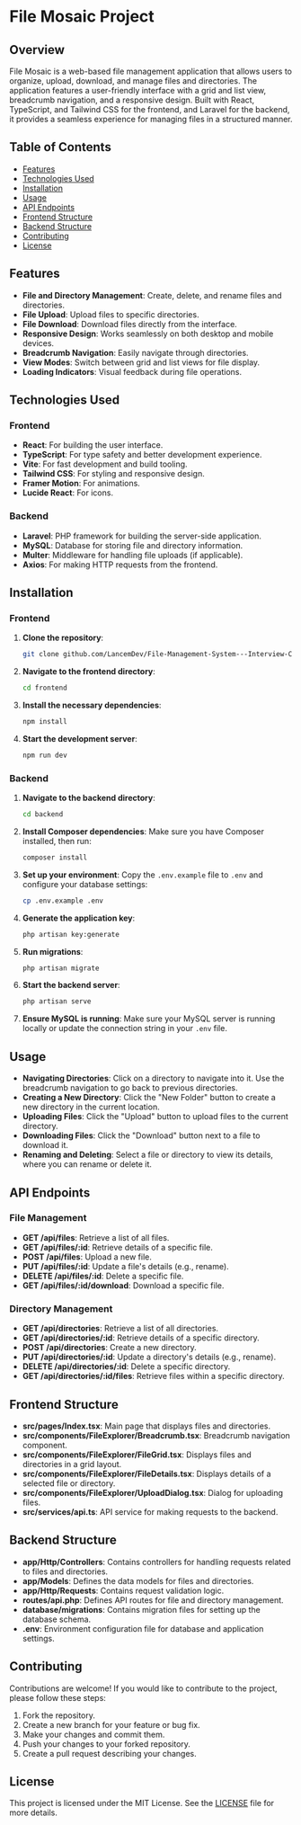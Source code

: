 # File Mosaic Project

## Overview

File Mosaic is a web-based file management application that allows users to organize, upload, download, and manage files and directories. The application features a user-friendly interface with a grid and list view, breadcrumb navigation, and a responsive design. Built with React, TypeScript, and Tailwind CSS for the frontend, and Laravel for the backend, it provides a seamless experience for managing files in a structured manner.

## Table of Contents

- [Features](#features)
- [Technologies Used](#technologies-used)
- [Installation](#installation)
- [Usage](#usage)
- [API Endpoints](#api-endpoints)
- [Frontend Structure](#frontend-structure)
- [Backend Structure](#backend-structure)
- [Contributing](#contributing)
- [License](#license)

## Features

- **File and Directory Management**: Create, delete, and rename files and directories.
- **File Upload**: Upload files to specific directories.
- **File Download**: Download files directly from the interface.
- **Responsive Design**: Works seamlessly on both desktop and mobile devices.
- **Breadcrumb Navigation**: Easily navigate through directories.
- **View Modes**: Switch between grid and list views for file display.
- **Loading Indicators**: Visual feedback during file operations.

## Technologies Used

### Frontend
- **React**: For building the user interface.
- **TypeScript**: For type safety and better development experience.
- **Vite**: For fast development and build tooling.
- **Tailwind CSS**: For styling and responsive design.
- **Framer Motion**: For animations.
- **Lucide React**: For icons.

### Backend
- **Laravel**: PHP framework for building the server-side application.
- **MySQL**: Database for storing file and directory information.
- **Multer**: Middleware for handling file uploads (if applicable).
- **Axios**: For making HTTP requests from the frontend.

## Installation

### Frontend

1. **Clone the repository**:
   ```bash
   git clone github.com/LancemDev/File-Management-System---Interview-Coding-Challenge.git
   ```

2. **Navigate to the frontend directory**:
   ```bash
   cd frontend
   ```

3. **Install the necessary dependencies**:
   ```bash
   npm install
   ```

4. **Start the development server**:
   ```bash
   npm run dev
   ```

### Backend

1. **Navigate to the backend directory**:
   ```bash
   cd backend
   ```

2. **Install Composer dependencies**:
   Make sure you have Composer installed, then run:
   ```bash
   composer install
   ```

3. **Set up your environment**:
   Copy the `.env.example` file to `.env` and configure your database settings:
   ```bash
   cp .env.example .env
   ```

4. **Generate the application key**:
   ```bash
   php artisan key:generate
   ```

5. **Run migrations**:
   ```bash
   php artisan migrate
   ```

6. **Start the backend server**:
   ```bash
   php artisan serve
   ```

7. **Ensure MySQL is running**: Make sure your MySQL server is running locally or update the connection string in your `.env` file.

## Usage

- **Navigating Directories**: Click on a directory to navigate into it. Use the breadcrumb navigation to go back to previous directories.
- **Creating a New Directory**: Click the "New Folder" button to create a new directory in the current location.
- **Uploading Files**: Click the "Upload" button to upload files to the current directory.
- **Downloading Files**: Click the "Download" button next to a file to download it.
- **Renaming and Deleting**: Select a file or directory to view its details, where you can rename or delete it.

## API Endpoints

### File Management

- **GET /api/files**: Retrieve a list of all files.
- **GET /api/files/:id**: Retrieve details of a specific file.
- **POST /api/files**: Upload a new file.
- **PUT /api/files/:id**: Update a file's details (e.g., rename).
- **DELETE /api/files/:id**: Delete a specific file.
- **GET /api/files/:id/download**: Download a specific file.

### Directory Management

- **GET /api/directories**: Retrieve a list of all directories.
- **GET /api/directories/:id**: Retrieve details of a specific directory.
- **POST /api/directories**: Create a new directory.
- **PUT /api/directories/:id**: Update a directory's details (e.g., rename).
- **DELETE /api/directories/:id**: Delete a specific directory.
- **GET /api/directories/:id/files**: Retrieve files within a specific directory.

## Frontend Structure

- **src/pages/Index.tsx**: Main page that displays files and directories.
- **src/components/FileExplorer/Breadcrumb.tsx**: Breadcrumb navigation component.
- **src/components/FileExplorer/FileGrid.tsx**: Displays files and directories in a grid layout.
- **src/components/FileExplorer/FileDetails.tsx**: Displays details of a selected file or directory.
- **src/components/FileExplorer/UploadDialog.tsx**: Dialog for uploading files.
- **src/services/api.ts**: API service for making requests to the backend.

## Backend Structure

- **app/Http/Controllers**: Contains controllers for handling requests related to files and directories.
- **app/Models**: Defines the data models for files and directories.
- **app/Http/Requests**: Contains request validation logic.
- **routes/api.php**: Defines API routes for file and directory management.
- **database/migrations**: Contains migration files for setting up the database schema.
- **.env**: Environment configuration file for database and application settings.

## Contributing

Contributions are welcome! If you would like to contribute to the project, please follow these steps:

1. Fork the repository.
2. Create a new branch for your feature or bug fix.
3. Make your changes and commit them.
4. Push your changes to your forked repository.
5. Create a pull request describing your changes.

## License

This project is licensed under the MIT License. See the [LICENSE](LICENSE) file for more details.



